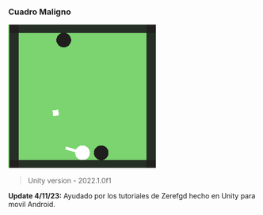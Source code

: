 ### Cuadro Maligno

![](https://github.com/camilo1962/CuadroMaligno/blob/main/Assets/sprites/Icono.png)

> Unity version - 2022.1.0f1

**Update 4/11/23:** Ayudado por los tutoriales de Zerefgd hecho en Unity para movil Android.
